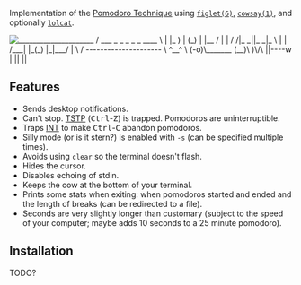Implementation of the [Pomodoro Technique][wikipedia] using [`figlet(6)`][],
[`cowsay(1)`][], and optionally [`lolcat`][].

<span>
<img src="/../media/screenshot.png?raw=true" alt="_____________________
/  ___ _ _ _ _ _ ____ \
| |_  ) | (_) | |__ / |
|  / /|_  _||_  _|_ \ |
| /___| |_(_) |_|___/ |
\                     /
---------------------
       \   ^__^
        \  (-o)\_______
           (__)\       )\/\
               ||----w |
               ||     ||" />
</span>

[wikipedia]: https://en.wikipedia.org/wiki/Pomodoro_Technique
[`figlet(6)`]: http://www.figlet.org/figlet-man.html
[`cowsay(1)`]: https://linux.die.net/man/1/cowsay
[`lolcat`]: https://github.com/busyloop/lolcat

## Features
*   Sends desktop notifications.
*   Can't stop.  [TSTP][] (<kbd>Ctrl</kbd>-<kbd>Z</kbd>) is trapped.  Pomodoros are
    uninterruptible.
*   Traps [INT][] to make <kbd>Ctrl</kbd>-<kbd>C</kbd> abandon pomodoros.
*   Silly mode (or is it stern?) is enabled with `-s` (can be specified multiple times).
*   Avoids using `clear` so the terminal doesn't flash.
*   Hides the cursor.
*   Disables echoing of stdin.
*   Keeps the cow at the bottom of your terminal.
*   Prints some stats when exiting: when pomodoros started and ended and the length of
    breaks (can be redirected to a file).
*   Seconds are very slightly longer than customary (subject to the speed of your
    computer; maybe adds 10 seconds to a 25 minute pomodoro).

[TSTP]: https://www.gnu.org/software/libc/manual/html_node/Job-Control-Signals
[INT]: https://www.gnu.org/software/libc/manual/html_node/Termination-Signals

## Installation

TODO?

<!-- vim: set tw=90 sts=-1 sw=4 et spell: -->

